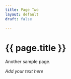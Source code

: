 ```yaml
---
title: Page Two
layout: default
draft: false

---
```

# {{ page.title }}


Another sample page.

_Add your text here_

